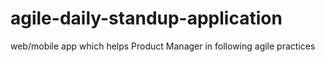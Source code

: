 # agile-daily-standup-application
web/mobile app which helps Product Manager in following agile practices
